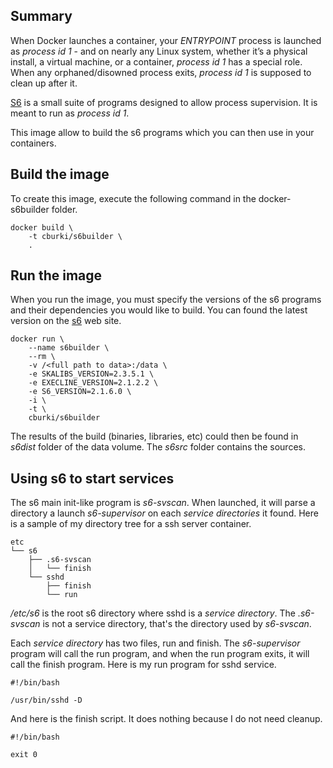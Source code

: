 Summary
-------

When Docker launches a container, your *ENTRYPOINT* process is launched as *process id 1* - and on nearly any Linux system, whether it’s a physical install, a virtual machine, or a container, *process id 1* has a special role. When any orphaned/disowned process exits, *process id 1* is supposed to clean up after it.

[S6][1] is a small suite of programs designed to allow process supervision. It is meant to run as *process id 1*.

This image allow to build the s6 programs which you can then use in your containers.


Build the image
---------------

To create this image, execute the following command in the docker-s6builder folder.

    docker build \
        -t cburki/s6builder \
        .


Run the image
-------------

When you run the image, you must specify the versions of the s6 programs and their dependencies you would like to build. You can found the latest version on the [s6][1] web site.

    docker run \
        --name s6builder \
        --rm \
        -v /<full path to data>:/data \
        -e SKALIBS_VERSION=2.3.5.1 \
        -e EXECLINE_VERSION=2.1.2.2 \
        -e S6_VERSION=2.1.6.0 \
        -i \
        -t \
        cburki/s6builder

The results of the build (binaries, libraries, etc) could then be found in *s6dist* folder of the data volume. The *s6src* folder contains the sources.


Using s6 to start services
--------------------------

The s6 main init-like program is *s6-svscan*. When launched, it will parse a directory a launch *s6-supervisor* on each *service directories* it found. Here is a sample of my directory tree for a ssh server container.

    etc
    └── s6
        ├── .s6-svscan
        │   └── finish
        └── sshd
            ├── finish
            └── run

*/etc/s6* is the root s6 directory where sshd is a *service directory*. The *.s6-svscan* is not a service directory, that's the directory used by *s6-svscan*.

Each *service directory* has two files, run and finish. The *s6-supervisor* program will call the run program, and when the run program exits, it will call the finish program. Here is my run program for sshd service.

    #!/bin/bash
    
    /usr/bin/sshd -D

And here is the finish script. It does nothing because I do not need cleanup.

    #!/bin/bash
    
    exit 0


  [1]: http://skarnet.org/software/s6/